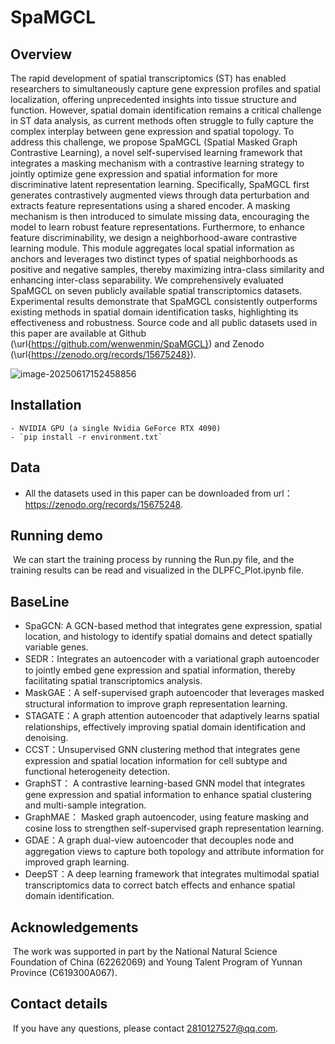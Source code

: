 # SpaMGCL

## Overview

The rapid development of spatial transcriptomics (ST) has enabled researchers to simultaneously capture gene expression profiles and spatial localization, offering unprecedented insights into tissue structure and function. However, spatial domain identification remains a critical challenge in ST data analysis, as current methods often struggle to fully capture the complex interplay between gene expression and spatial topology.
To address this challenge, we propose SpaMGCL (Spatial Masked Graph Contrastive Learning), a novel self-supervised learning framework that integrates a masking mechanism with a contrastive learning strategy to jointly optimize gene expression and spatial information for more discriminative latent representation learning. Specifically, SpaMGCL first generates contrastively augmented views through data perturbation and extracts feature representations using a shared encoder. A masking mechanism is then introduced to simulate missing data, encouraging the model to learn robust feature representations. Furthermore, to enhance feature discriminability, we design a neighborhood-aware contrastive learning module. This module aggregates local spatial information as anchors and leverages two distinct types of spatial neighborhoods as positive and negative samples, thereby maximizing intra-class similarity and enhancing inter-class separability. We comprehensively evaluated SpaMGCL on seven publicly available spatial transcriptomics datasets. Experimental results demonstrate that SpaMGCL consistently outperforms existing methods in spatial domain identification tasks, highlighting its effectiveness and robustness. Source code and all public datasets used in this paper are available at Github (\url{https://github.com/wenwenmin/SpaMGCL}) and Zenodo (\url{https://zenodo.org/records/15675248}).

![image-20250617152458856](E:\Desktop\SpaMGCL\assets\image-20250617152458856.png)

## Installation

	- NVIDIA GPU (a single Nvidia GeForce RTX 4090)
	- `pip install -r environment.txt`

## Data

 - All the datasets used in this paper can be downloaded from url：https://zenodo.org/records/15675248.

## Running demo

​	We can start the training process by running the Run.py file, and the training results can be read and visualized in the DLPFC_Plot.ipynb file.

## BaseLine

 - SpaGCN: A GCN-based method that integrates gene expression, spatial location, and histology to identify spatial domains and detect spatially variable genes.
 -   SEDR：Integrates an autoencoder with a variational graph autoencoder to jointly embed gene expression and spatial information, thereby facilitating spatial transcriptomics analysis.
 - MaskGAE：A self-supervised graph autoencoder that leverages masked structural information to improve graph representation learning.
 - STAGATE：A graph attention autoencoder that adaptively learns spatial relationships, effectively improving spatial domain identification and denoising.
 - CCST：Unsupervised GNN clustering method that integrates gene expression and spatial location information for cell subtype and functional heterogeneity detection.
 - GraphST： A contrastive learning-based GNN model that integrates gene expression and spatial information to enhance spatial clustering and multi-sample integration.
 - GraphMAE： Masked graph autoencoder, using feature masking and cosine loss to strengthen self-supervised graph representation learning.
 - GDAE：A graph dual-view autoencoder that decouples node and aggregation views to capture both topology and attribute information for improved graph learning.
 - DeepST：A deep learning framework that integrates multimodal spatial transcriptomics data to correct batch effects and enhance spatial domain identification.

## Acknowledgements  

​	The work was supported in part by the National Natural Science Foundation of China (62262069) and Young Talent Program of Yunnan Province (C619300A067).

## Contact details

​	If you have any questions, please contact 2810127527@qq.com.













